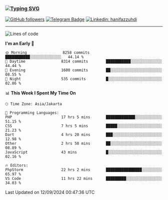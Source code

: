 ### [![Typing SVG](https://readme-typing-svg.herokuapp.com?font=lato&size=22&lines=Hi+There+👋)](https://git.io/typing-svg) 

[![GitHub followers](https://img.shields.io/github/followers/hanifazzuhdi?label=Follow&style=social)](https://github.com/hanifazzuhdi/?tab=follow) 
[![Telegram Badge](https://img.shields.io/badge/-hanif0198-blue?style=social&logo=telegram&link=https://www.t.me/hanif0198/)](https://www.t.me/hanif0198/) 
[![Linkedin: hanifazzuhdi](https://img.shields.io/badge/-hanifazzuhdi-blue?style=flat-square&logo=Linkedin&logoColor=white&link=https://www.linkedin.com/in/hanif-az-zuhdi-69688019b/)](https://www.linkedin.com/in/hanif-az-zuhdi-69688019b/) 

<hr/>

<!--START_SECTION:waka-->
![Lines of code](https://img.shields.io/badge/From%20Hello%20World%20I%27ve%20Written-64.8%20million%20lines%20of%20code-blue)

**I'm an Early 🐤** 

```text
🌞 Morning                8258 commits        ███████████░░░░░░░░░░░░░░   44.14 % 
🌆 Daytime                8314 commits        ███████████░░░░░░░░░░░░░░   44.44 % 
🌃 Evening                1600 commits        ██░░░░░░░░░░░░░░░░░░░░░░░   08.55 % 
🌙 Night                  535 commits         █░░░░░░░░░░░░░░░░░░░░░░░░   02.86 % 
```


📊 **This Week I Spent My Time On** 

```text
🕑︎ Time Zone: Asia/Jakarta

💬 Programming Languages: 
PHP                      17 hrs 5 mins       █████████████░░░░░░░░░░░░   51.15 % 
CSS                      7 hrs 5 mins        █████░░░░░░░░░░░░░░░░░░░░   21.23 % 
Dart                     4 hrs 20 mins       ███░░░░░░░░░░░░░░░░░░░░░░   12.98 % 
Other                    2 hrs 58 mins       ██░░░░░░░░░░░░░░░░░░░░░░░   08.89 % 
JavaScript               43 mins             █░░░░░░░░░░░░░░░░░░░░░░░░   02.16 % 

🔥 Editors: 
PhpStorm                 22 hrs 2 mins       ████████████████░░░░░░░░░   65.97 % 
VS Code                  11 hrs 22 mins      █████████░░░░░░░░░░░░░░░░   34.03 % 
```


 Last Updated on 12/09/2024 00:47:36 UTC
<!--END_SECTION:waka-->
